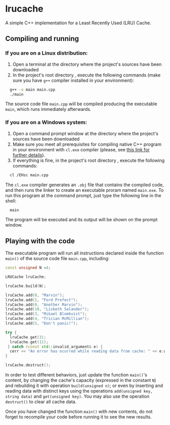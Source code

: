 # lrucache
A simple C++ implementation for a Least Recently Used (LRU) Cache.


## Compiling and running
### If you are on a Linux distribution:

1. Open a terminal at the directory where the project's sources have been downloaded
2. In the project's root directory , execute the following commands (make sure you have `g++` compiler installed in your environment):

```bash
  g++ -o main main.cpp
  ./main
```
The source code file `main.cpp` will be compiled producing the executable `main`, which runs immediately afterwards.

### If you are on a Windows system:

1. Open a command prompt window at the directory where the project's sources have been downloaded
2. Make sure you meet all prerequisites for compiling native C++ program in your environment with `cl.exe` compiler (please, see [this link for further details](https://msdn.microsoft.com/en-us/library/ms235639.aspx)).
3. If everything is fine, in the project's root directory , execute the following commands:

```bash
  cl /EHsc main.cpp
```
The `cl.exe` compiler generates an `.obj` file that contains the compiled code, and then runs the linker to create an executable proram named `main.exe`. To run this program at the command prompt, just type the following line in the shell:

```bash
  main
```
The program will be executed and its output will be shown on the prompt window.


## Playing with the code
The executable program will run all instructions declared inside the function `main()` of the source code file `main.cpp`, including:

```cpp
const unsigned N =4;

LRUCache lruCache;

lruCache.build(N);

lruCache.add(0, "Marvin");
lruCache.add(1, "Ford Prefect");
lruCache.add(0, "Another Marvin");
lruCache.add(10, "Lisbeth Salander");
lruCache.add(3, "Mikael Blomkvist");
lruCache.add(4, "Trician McMillian");
lruCache.add(5, "Don't panic!");

try {
  lruCache.get(3);
  lruCache.get(11);
 } catch (const std::invalid_argument& e) {
  cerr << "An error has ocurred while reading data from cache: " << e.what() <<  endl;
}

lruCache.destruct();
```
In order to test different behaviors, just update the function `main()`'s content, by changing the cache's capacity (expressed in the constant `N`) and rebuilding it with operation `build(unsigned n)`; or even by inserting and reading data with distinct keys using the operations `add(unsigned key, string data)` and `get(unsigned key)`. You may also use the operation `destruct()` to clear all cache data.

Once you have changed the function `main()` with new contents, do not forget to recompile your code before running it to see the new results.

